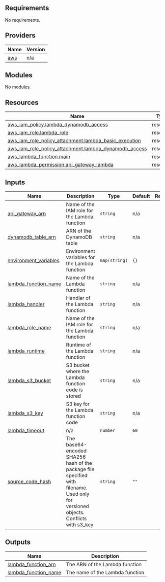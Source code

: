 <!-- BEGIN_TF_DOCS -->
## Requirements

No requirements.

## Providers

| Name | Version |
|------|---------|
| <a name="provider_aws"></a> [aws](#provider\_aws) | n/a |

## Modules

No modules.

## Resources

| Name | Type |
|------|------|
| [aws_iam_policy.lambda_dynamodb_access](https://registry.terraform.io/providers/hashicorp/aws/latest/docs/resources/iam_policy) | resource |
| [aws_iam_role.lambda_role](https://registry.terraform.io/providers/hashicorp/aws/latest/docs/resources/iam_role) | resource |
| [aws_iam_role_policy_attachment.lambda_basic_execution](https://registry.terraform.io/providers/hashicorp/aws/latest/docs/resources/iam_role_policy_attachment) | resource |
| [aws_iam_role_policy_attachment.lambda_dynamodb_access](https://registry.terraform.io/providers/hashicorp/aws/latest/docs/resources/iam_role_policy_attachment) | resource |
| [aws_lambda_function.main](https://registry.terraform.io/providers/hashicorp/aws/latest/docs/resources/lambda_function) | resource |
| [aws_lambda_permission.api_gateway_lambda](https://registry.terraform.io/providers/hashicorp/aws/latest/docs/resources/lambda_permission) | resource |

## Inputs

| Name | Description | Type | Default | Required |
|------|-------------|------|---------|:--------:|
| <a name="input_api_gateway_arn"></a> [api\_gateway\_arn](#input\_api\_gateway\_arn) | Name of the IAM role for the Lambda function | `string` | n/a | yes |
| <a name="input_dynamodb_table_arn"></a> [dynamodb\_table\_arn](#input\_dynamodb\_table\_arn) | ARN of the DynamoDB table | `string` | n/a | yes |
| <a name="input_environment_variables"></a> [environment\_variables](#input\_environment\_variables) | Environment variables for the Lambda function | `map(string)` | `{}` | no |
| <a name="input_lambda_function_name"></a> [lambda\_function\_name](#input\_lambda\_function\_name) | Name of the Lambda function | `string` | n/a | yes |
| <a name="input_lambda_handler"></a> [lambda\_handler](#input\_lambda\_handler) | Handler of the Lambda function | `string` | n/a | yes |
| <a name="input_lambda_role_name"></a> [lambda\_role\_name](#input\_lambda\_role\_name) | Name of the IAM role for the Lambda function | `string` | n/a | yes |
| <a name="input_lambda_runtime"></a> [lambda\_runtime](#input\_lambda\_runtime) | Runtime of the Lambda function | `string` | n/a | yes |
| <a name="input_lambda_s3_bucket"></a> [lambda\_s3\_bucket](#input\_lambda\_s3\_bucket) | S3 bucket where the Lambda function code is stored | `string` | n/a | yes |
| <a name="input_lambda_s3_key"></a> [lambda\_s3\_key](#input\_lambda\_s3\_key) | S3 key for the Lambda function code | `string` | n/a | yes |
| <a name="input_lambda_timeout"></a> [lambda\_timeout](#input\_lambda\_timeout) | n/a | `number` | `60` | no |
| <a name="input_source_code_hash"></a> [source\_code\_hash](#input\_source\_code\_hash) | The base64-encoded SHA256 hash of the package file specified with filename. Used only for versioned objects. Conflicts with s3\_key | `string` | `""` | no |

## Outputs

| Name | Description |
|------|-------------|
| <a name="output_lambda_function_arn"></a> [lambda\_function\_arn](#output\_lambda\_function\_arn) | The ARN of the Lambda function |
| <a name="output_lambda_function_name"></a> [lambda\_function\_name](#output\_lambda\_function\_name) | The name of the Lambda function |
<!-- END_TF_DOCS -->
